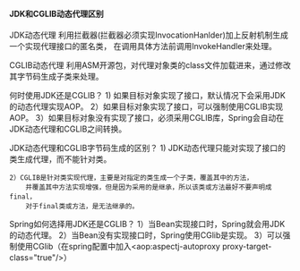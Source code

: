 #### JDK和CGLIB动态代理区别
JDK动态代理
    利用拦截器(拦截器必须实现InvocationHanlder)加上反射机制生成一个实现代理接口的匿名类，
    在调用具体方法前调用InvokeHandler来处理。
    
CGLIB动态代理
    利用ASM开源包，对代理对象类的class文件加载进来，通过修改其字节码生成子类来处理。
    
何时使用JDK还是CGLIB？
    1) 如果目标对象实现了接口，默认情况下会采用JDK的动态代理实现AOP。
    2）如果目标对象实现了接口，可以强制使用CGLIB实现AOP。
    3）如果目标对象没有实现了接口，必须采用CGLIB库，Spring会自动在JDK动态代理和CGLIB之间转换。
    
JDK动态代理和CGLIB字节码生成的区别？
    1) JDK动态代理只能对实现了接口的类生成代理，而不能针对类。
    
    2）CGLIB是针对类实现代理，主要是对指定的类生成一个子类，覆盖其中的方法，
        并覆盖其中方法实现增强，但是因为采用的是继承，所以该类或方法最好不要声明成final，
        对于final类或方法，是无法继承的。
        
Spring如何选择用JDK还是CGLIB？
    1）当Bean实现接口时，Spring就会用JDK的动态代理。
    2）当Bean没有实现接口时，Spring使用CGlib是实现。
    3）可以强制使用CGlib（在spring配置中加入<aop:aspectj-autoproxy proxy-target-class="true"/>）